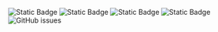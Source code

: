 ![Static Badge](https://img.shields.io/badge/blacklists-61-000000) ![Static Badge](https://img.shields.io/badge/blacklisted-2998834-cc0000) ![Static Badge](https://img.shields.io/badge/whitelisted-2251-00CC00) ![Static Badge](https://img.shields.io/badge/streaming_blacklist-28107-000000) ![GitHub issues](https://img.shields.io/github/issues/fabriziosalmi/blacklists)
